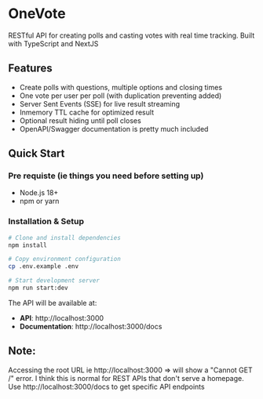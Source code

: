 # OneVote
RESTful API for creating polls and casting votes with real time tracking. Built with TypeScript and NextJS

## Features
- Create polls with questions, multiple options and closing times
- One vote per user per poll (with duplication preventing added)
- Server Sent Events (SSE) for live result streaming
- Inmemory TTL cache for optimized result
- Optional result hiding until poll closes
- OpenAPI/Swagger documentation is pretty much included

## Quick Start
### Pre requiste (ie things you need before setting up)
- Node.js 18+
- npm or yarn

### Installation & Setup
```bash
# Clone and install dependencies
npm install

# Copy environment configuration
cp .env.example .env

# Start development server
npm run start:dev
```

The API will be available at:
- **API**: http://localhost:3000
- **Documentation**: http://localhost:3000/docs

## Note: 
Accessing the root URL ie http://localhost:3000 => will show a "Cannot GET /" error. 
I think this is normal for REST APIs that don't serve a homepage. Use http://localhost:3000/docs to get specific API endpoints 